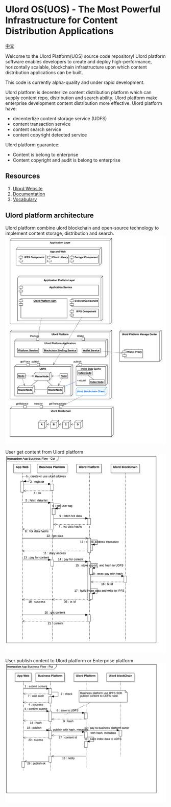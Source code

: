 # Ulord OS(UOS) - The Most Powerful Infrastructure for Content Distribution Applications
[中文](./README_zh.md)

Welcome to the Ulord Platform(UOS) source code repository! Ulord platform software enables developers to create and deploy high-performance, horizontally scalable, blockchain infrastructure upon which content distribution applications can be built.

This code is currently alpha-quality and under rapid development. 

Ulord platform is decenterlize content distribution platform which can supply content repo, distribution and search ability. Ulord platform make enterprise development content distribution more effective.
Ulord platform have:
- decenterlize content storage service (UDFS)
- content transaction service
- content search service
- content copyright detected service

Ulord platform guarantee:
- Content is belong to enterprise
- Content copyright and audit is belong to enterprise 


## Resources
1. [Ulord Website](http://ulord.one)
2. [Documentation](https://github.com/UlordChain/documentation)
3. [Vocabulary](./vocabulary.md)

## Ulord platform architecture
Ulord platform combine ulord blockchain and open-source technology to implement content storage, distribution and search.
![architecture](images/Ulord-Arch_en.jpg)

User get content from Ulord platform
![Get content from ulord platform](images/App-Business-Flow-Get.jpg)

User publish content to Ulord platform or Enterprise platform
![publish content to ulord platform](images/App-Business-Flow-Put.jpg)

